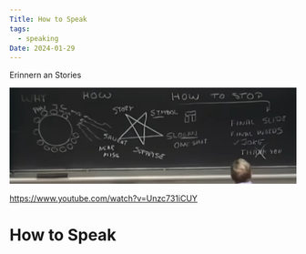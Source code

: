 ```yaml
---
Title: How to Speak
tags:
  - speaking
Date: 2024-01-29
---
```


Erinnern an Stories 

![](../_asset/Pasted%20image%2020240129112539.png)


https://www.youtube.com/watch?v=Unzc731iCUY




# How to Speak